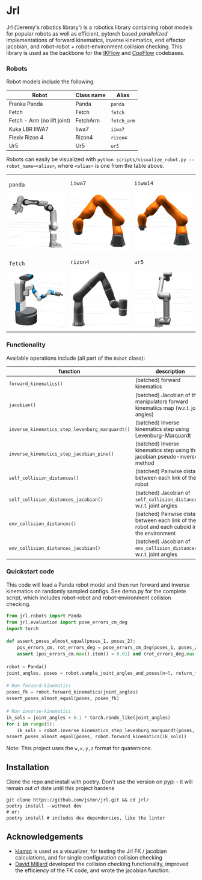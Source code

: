 # Jrl

Jrl ('Jeremy's robotics library') is a robotics library containing robot models for popular robots as well as efficient, pytorch based *parallelized* implementations of forward kinematics, inverse kinematics, end effector jacobian, and robot-robot + robot-environment collision checking. This library is used as the backbone for the [IKFlow](https://github.com/jstmn/ikflow) and [CppFlow](https://github.com/jstmn/cppflow) codebases.


### Robots

Robot models include the following:

| Robot                       |  Class name |   Alias |
|-----------------------------| ---------   |  ---------   |
| Franka Panda                |  Panda      |   `panda`      |
| Fetch                       |  Fetch      |   `fetch`      |
| Fetch - Arm (no lift joint) |  FetchArm   |   `fetch_arm`   |
| Kuka LBR IIWA7              |  Iiwa7      |   `iiwa7`      |
| Flexiv Rizon 4              |  Rizon4     |   `rizon4`     |
| Ur5                         |  Ur5        |   `ur5`        |

Robots can easily be visualized with `python scripts/visualize_robot.py --robot_name=<alias>`, where `<alias>` is one from the table above.

<table>
  <tr>
    <td><pre>panda</pre><img src="media/panda.png"></td>
    <td><pre>iiwa7</pre><img src="media/iiwa7.png"></td>
    <td><pre>iiwa14</pre><img src="media/iiwa14.png"></td>
  </tr>
  <tr>
    <td><pre>fetch</pre><img src="media/fetch.png"></td>
    <td><pre>rizon4</pre><img src="media/rizon.png"></td>
    <td><pre>ur5</pre><img src="media/ur5.png"></td>
  </tr>
</table>



### Functionality

Available operations include (all part of the `Robot` class):

| function                           | description                                                                  |
|--------------------------------------------------------|-----------------------------------------------------------------------------------------------|
| `forward_kinematics()`                           | (batched) forward kinematics                                                                  |
| `jacobian()`                                  | (batched) Jacobian of the manipulators forward kinematics map (w.r.t. joint angles)           |
| `inverse_kinematics_step_levenburg_marquardt()` | (batched) Inverse kinematics step using Levenburg-Marquardt                                   |
| `inverse_kinematics_step_jacobian_pinv()`            | (batched) Inverse kinematics step using the jacobian pseudo-inverse method                    |
| `self_collision_distances()`                     | (batched) Pairwise distance between each link of the robot                                    |
| `self_collision_distances_jacobian()`            | (batched) Jacobian of `self_collision_distances()` w.r.t. joint angles                  |
| `env_collision_distances()`                      | (batched) Pairwise distance between each link of the robot and each cuboid in the environment |
| `env_collision_distances_jacobian()`             | (batched) Jacobian of `env_collision_distances()` w.r.t. joint angles                   |


### Quickstart code

This code will load a Panda robot model and then run forward and inverse kinematics on randomly sampled configs. See demo.py for the complete script, which includes robot-robot and robot-environment collision checking.

```python
from jrl.robots import Panda
from jrl.evaluation import pose_errors_cm_deg
import torch

def assert_poses_almost_equal(poses_1, poses_2):
    pos_errors_cm, rot_errors_deg = pose_errors_cm_deg(poses_1, poses_2)
    assert (pos_errors_cm.max().item() < 0.01) and (rot_errors_deg.max().item() < 0.1)

robot = Panda()
joint_angles, poses = robot.sample_joint_angles_and_poses(n=5, return_torch=True) # sample 5 random joint angles and matching poses

# Run forward-kinematics
poses_fk = robot.forward_kinematics(joint_angles) 
assert_poses_almost_equal(poses, poses_fk)

# Run inverse-kinematics
ik_sols = joint_angles + 0.1 * torch.randn_like(joint_angles) 
for i in range(5):
    ik_sols = robot.inverse_kinematics_step_levenburg_marquardt(poses, ik_sols)
assert_poses_almost_equal(poses, robot.forward_kinematics(ik_sols))
```


Note: This project uses the `w,x,y,z` format for quaternions.

## Installation

Clone the repo and install with poetry. Don't use the version on pypi - it will remain out of date until this project hardens
```
git clone https://github.com/jstmn/jrl.git && cd jrl/
poetry install --without dev
# or:
poetry install # includes dev dependencies, like the linter
```



## Acknowledgements
* [klampt](https://github.com/krishauser/Klampt) is used as a visualizer, for testing the Jrl FK / jacobian calculations, and for single configuration collision checking
* [David Millard](https://github.com/dmillard) developed the collision checking functionality, improved the efficiency of the FK code, and wrote the jacobian function.